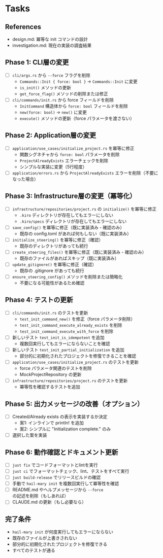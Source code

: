 # Tasks

## References
- design.md: 冪等な init コマンドの設計
- investigation.md: 現在の実装の調査結果

## Phase 1: CLI層の変更
- [ ] `cli/args.rs` から `--force` フラグを削除
  - `Commands::Init { force: bool }` → `Commands::Init` に変更
  - `is_init()` メソッドの更新
  - `get_force_flag()` メソッドの削除または修正
- [ ] `cli/commands/init.rs` から force フィールドを削除
  - `InitCommand` 構造体から `force: bool` フィールドを削除
  - `new(force: bool)` → `new()` に変更
  - `execute()` メソッドの更新（force パラメータを渡さない）

## Phase 2: Application層の変更
- [ ] `application/use_cases/initialize_project.rs` を冪等に修正
  - 関数シグネチャから `force: bool` パラメータを削除
  - `ProjectAlreadyExists` エラーチェックを削除
  - シンプルな実装に変更（5行程度）
- [ ] `application/errors.rs` から `ProjectAlreadyExists` エラーを削除（不要になった場合）

## Phase 3: Infrastructure層の変更（冪等化）
- [ ] `infrastructure/repositories/project.rs` の `initialize()` を冪等に修正
  - `.kiro` ディレクトリが存在してもエラーにしない
  - `.kiro/specs` ディレクトリが存在してもエラーにしない
- [ ] `save_config()` を冪等に修正（既に実装済み - 確認のみ）
  - 既存の config.toml があれば何もしない（既に実装済み）
- [ ] `initialize_steering()` を冪等に修正（確認）
  - 既存のディレクトリがあっても続行
- [ ] `create_steering_files()` を冪等に修正（既に実装済み - 確認のみ）
  - 既存のファイルがあればスキップ（既に実装済み）
- [ ] `update_gitignore()` を冪等に修正（確認）
  - 既存の .gitignore があっても続行
- [ ] `ensure_steering_config()` メソッドを削除または簡略化
  - 不要になる可能性があるため確認

## Phase 4: テストの更新
- [ ] `cli/commands/init.rs` のテストを更新
  - `test_init_command_new()` を修正（force パラメータ削除）
  - `test_init_command_execute_already_exists` を削除
  - `test_init_command_execute_with_force` を削除
- [ ] 新しいテスト `test_init_is_idempotent` を追加
  - 複数回実行してもエラーにならないことを確認
- [ ] 新しいテスト `test_init_partial_initialization` を追加
  - 部分的に初期化されたプロジェクトを修復できることを確認
- [ ] `application/use_cases/initialize_project.rs` のテストを更新
  - force パラメータ関連のテストを削除
  - MockProjectRepository の更新
- [ ] `infrastructure/repositories/project.rs` のテストを更新
  - 冪等性を確認するテストを追加

## Phase 5: 出力メッセージの改善（オプション）
- [ ] Created/Already exists の表示を実装するか決定
  - 案1: インラインで println! を追加
  - 案2: シンプルに "Initialization complete." のみ
- [ ] 選択した案を実装

## Phase 6: 動作確認とドキュメント更新
- [ ] `just fix` でコードフォーマットとlintを実行
- [ ] `just ci` でフォーマットチェック、lint、テストをすべて実行
- [ ] `just build-release` でリリースビルドの確認
- [ ] 手動で `hail-mary init` を複数回実行して冪等性を確認
- [ ] README.md やヘルプメッセージから `--force` の記述を削除（もしあれば）
- [ ] CLAUDE.md の更新（もし必要なら）

## 完了条件
- `hail-mary init` が何度実行してもエラーにならない
- 既存のファイルが上書きされない
- 部分的に初期化されたプロジェクトを修復できる
- すべてのテストが通る

